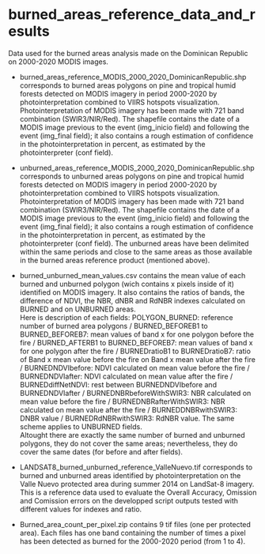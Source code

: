 # burned_areas_reference_data_and_results
Data used for the burned areas analysis made on the Dominican Republic on 2000-2020 MODIS images.

- burned_areas_reference_MODIS_2000_2020_DominicanRepublic.shp corresponds to burned areas polygons on pine and tropical humid forests detected on MODIS imagery in period 2000-2020 by photointerpretation combined to VIIRS hotspots visualization. Photointerpretation of MODIS imagery has been made with 721 band combination (SWIR3/NIR/Red). The shapefile contains the date of a MODIS image previous to the event (img_inicio field) and following the event (img_final field); it also contains a rough estimation of confidence in the photointerpretation in percent, as estimated by the photointerpreter (conf field).

- unburned_areas_reference_MODIS_2000_2020_DominicanRepublic.shp corresponds to unburned areas polygons on pine and tropical humid forests detected on MODIS imagery in period 2000-2020 by photointerpretation combined to VIIRS hotspots visualization. Photointerpretation of MODIS imagery has been made with 721 band combination (SWIR3/NIR/Red). The shapefile contains the date of a MODIS image previous to the event (img_inicio field) and following the event (img_final field); it also contains a rough estimation of confidence in the photointerpretation in percent, as estimated by the photointerpreter (conf field). The unburned areas have been delimited within the same periods and close to the same areas as those available in the burned areas reference product (mentioned above).

- burned_unburned_mean_values.csv contains the mean value of each burned and unburned polygon (wich contains x pixels inside of it) identified on MODIS imagery. It also contains the ratios of bands, the difference of NDVI, the NBR, dNBR and RdNBR indexes calculated on BURNED and on UNBURNED areas.  
Here is description of each fields: POLYGON_BURNED: reference number of burned area polygons / BURNED_BEFOREB1 to BURNED_BEFOREB7: mean values of band x for one polygon before the fire / BURNED_AFTERB1 to BURNED_BEFOREB7: mean values of band x for one polygon after the fire / BURNEDratioB1 to BURNEDratioB7: ratio of Band x mean value before the fire on Band x mean value after the fire / BURNEDNDVIbefore: NDVI calculated on mean value before the fire / BURNEDNDVIafter: NDVI calculated on mean value after the fire / BURNEDdiffNetNDVI: rest between BURNEDNDVIbefore and BURNEDNDVIafter / BURNEDNBRbeforeWithSWIR3: NBR calculated on mean value before the fire / BURNEDNBRafterWithSWIR3: NBR calculated on mean value after the fire / BURNEDDNBRwithSWIR3: DNBR value / BURNEDRdNBRwithSWIR3: RdNBR value. The same scheme applies to UNBURNED fields.  
Altought there are exactly the same number of burned and unburned polygons, they do not cover the same areas; nevertheless, they do cover the same dates (for before and after fields).

- LANDSAT8_burned_unburned_reference_ValleNuevo.tif corresponds to burned and unburned areas identified by photointerpretation on the Valle Nuevo protected area during summer 2014 on LandSat-8 imagery. This is a reference data used to evaluate the Overall Accuracy, Omission and Comission errors on the developped script outputs tested with different values for indexes and ratio.

- Burned_area_count_per_pixel.zip contains 9 tif files (one per protected area). Each files has one band containing the number of times a pixel has been detected as burned for the 2000-2020 period (from 1 to 4).


